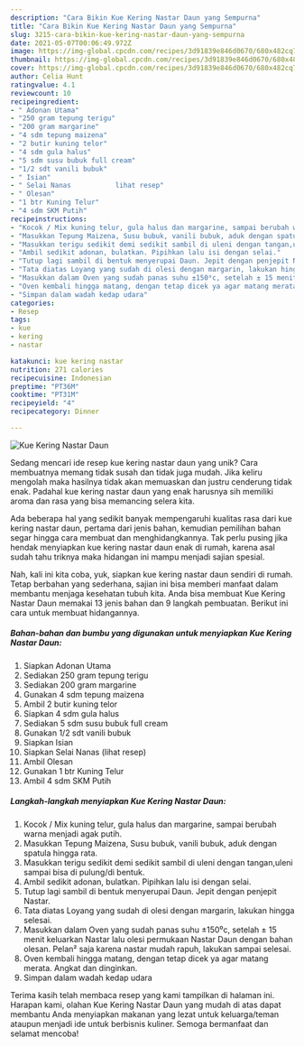 ```yaml
---
description: "Cara Bikin Kue Kering Nastar Daun yang Sempurna"
title: "Cara Bikin Kue Kering Nastar Daun yang Sempurna"
slug: 3215-cara-bikin-kue-kering-nastar-daun-yang-sempurna
date: 2021-05-07T00:06:49.972Z
image: https://img-global.cpcdn.com/recipes/3d91839e846d0670/680x482cq70/kue-kering-nastar-daun-foto-resep-utama.jpg
thumbnail: https://img-global.cpcdn.com/recipes/3d91839e846d0670/680x482cq70/kue-kering-nastar-daun-foto-resep-utama.jpg
cover: https://img-global.cpcdn.com/recipes/3d91839e846d0670/680x482cq70/kue-kering-nastar-daun-foto-resep-utama.jpg
author: Celia Hunt
ratingvalue: 4.1
reviewcount: 10
recipeingredient:
- " Adonan Utama"
- "250 gram tepung terigu"
- "200 gram margarine"
- "4 sdm tepung maizena"
- "2 butir kuning telor"
- "4 sdm gula halus"
- "5 sdm susu bubuk full cream"
- "1/2 sdt vanili bubuk"
- " Isian"
- " Selai Nanas           lihat resep"
- " Olesan"
- "1 btr Kuning Telur"
- "4 sdm SKM Putih"
recipeinstructions:
- "Kocok / Mix kuning telur, gula halus dan margarine, sampai berubah warna menjadi agak putih."
- "Masukkan Tepung Maizena, Susu bubuk, vanili bubuk, aduk dengan spatula hingga rata."
- "Masukkan terigu sedikit demi sedikit sambil di uleni dengan tangan,uleni sampai bisa di pulung/di bentuk."
- "Ambil sedikit adonan, bulatkan. Pipihkan lalu isi dengan selai."
- "Tutup lagi sambil di bentuk menyerupai Daun. Jepit dengan penjepit Nastar."
- "Tata diatas Loyang yang sudah di olesi dengan margarin, lakukan hingga selesai."
- "Masukkan dalam Oven yang sudah panas suhu ±150⁰c, setelah ± 15 menit keluarkan Nastar lalu olesi permukaan Nastar Daun dengan bahan olesan. Pelan² saja karena nastar mudah rapuh, lakukan sampai selesai."
- "Oven kembali hingga matang, dengan tetap dicek ya agar matang merata. Angkat dan dinginkan."
- "Simpan dalam wadah kedap udara"
categories:
- Resep
tags:
- kue
- kering
- nastar

katakunci: kue kering nastar 
nutrition: 271 calories
recipecuisine: Indonesian
preptime: "PT36M"
cooktime: "PT31M"
recipeyield: "4"
recipecategory: Dinner

---
```



![Kue Kering Nastar Daun](https://img-global.cpcdn.com/recipes/3d91839e846d0670/680x482cq70/kue-kering-nastar-daun-foto-resep-utama.jpg)

Sedang mencari ide resep kue kering nastar daun yang unik? Cara membuatnya memang tidak susah dan tidak juga mudah. Jika keliru mengolah maka hasilnya tidak akan memuaskan dan justru cenderung tidak enak. Padahal kue kering nastar daun yang enak harusnya sih memiliki aroma dan rasa yang bisa memancing selera kita.



Ada beberapa hal yang sedikit banyak mempengaruhi kualitas rasa dari kue kering nastar daun, pertama dari jenis bahan, kemudian pemilihan bahan segar hingga cara membuat dan menghidangkannya. Tak perlu pusing jika hendak menyiapkan kue kering nastar daun enak di rumah, karena asal sudah tahu triknya maka hidangan ini mampu menjadi sajian spesial.


Nah, kali ini kita coba, yuk, siapkan kue kering nastar daun sendiri di rumah. Tetap berbahan yang sederhana, sajian ini bisa memberi manfaat dalam membantu menjaga kesehatan tubuh kita. Anda bisa membuat Kue Kering Nastar Daun memakai 13 jenis bahan dan 9 langkah pembuatan. Berikut ini cara untuk membuat hidangannya.

<!--inarticleads1-->

##### Bahan-bahan dan bumbu yang digunakan untuk menyiapkan Kue Kering Nastar Daun:

1. Siapkan  Adonan Utama
1. Sediakan 250 gram tepung terigu
1. Sediakan 200 gram margarine
1. Gunakan 4 sdm tepung maizena
1. Ambil 2 butir kuning telor
1. Siapkan 4 sdm gula halus
1. Sediakan 5 sdm susu bubuk full cream
1. Gunakan 1/2 sdt vanili bubuk
1. Siapkan  Isian
1. Siapkan  Selai Nanas           (lihat resep)
1. Ambil  Olesan
1. Gunakan 1 btr Kuning Telur
1. Ambil 4 sdm SKM Putih




<!--inarticleads2-->

##### Langkah-langkah menyiapkan Kue Kering Nastar Daun:

1. Kocok / Mix kuning telur, gula halus dan margarine, sampai berubah warna menjadi agak putih.
1. Masukkan Tepung Maizena, Susu bubuk, vanili bubuk, aduk dengan spatula hingga rata.
1. Masukkan terigu sedikit demi sedikit sambil di uleni dengan tangan,uleni sampai bisa di pulung/di bentuk.
1. Ambil sedikit adonan, bulatkan. Pipihkan lalu isi dengan selai.
1. Tutup lagi sambil di bentuk menyerupai Daun. Jepit dengan penjepit Nastar.
1. Tata diatas Loyang yang sudah di olesi dengan margarin, lakukan hingga selesai.
1. Masukkan dalam Oven yang sudah panas suhu ±150⁰c, setelah ± 15 menit keluarkan Nastar lalu olesi permukaan Nastar Daun dengan bahan olesan. Pelan² saja karena nastar mudah rapuh, lakukan sampai selesai.
1. Oven kembali hingga matang, dengan tetap dicek ya agar matang merata. Angkat dan dinginkan.
1. Simpan dalam wadah kedap udara




Terima kasih telah membaca resep yang kami tampilkan di halaman ini. Harapan kami, olahan Kue Kering Nastar Daun yang mudah di atas dapat membantu Anda menyiapkan makanan yang lezat untuk keluarga/teman ataupun menjadi ide untuk berbisnis kuliner. Semoga bermanfaat dan selamat mencoba!
